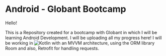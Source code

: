 # Android - Globant Bootcamp


Hello! 

This is a Repository created for a bootcamp with Globant in which I will be learning Android Development. I will be uploading all my progress here!
I will be working in ![Kotlin](https://img.shields.io/badge/-Kotlin-black?style=plastic&logo=Kotlin) with an MVVM architecture, using the ORM library Room and also, Retrofit for handling requests. 
